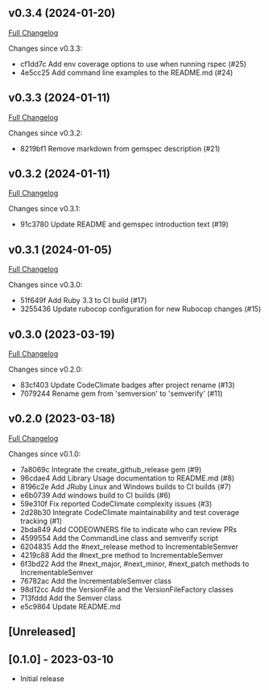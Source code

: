## v0.3.4 (2024-01-20)

[Full Changelog](https://github.com/main-branch/semverify/compare/v0.3.3..v0.3.4)

Changes since v0.3.3:

* cf1dd7c Add env coverage options to use when running rspec (#25)
* 4e5cc25 Add command line examples to the README.md (#24)

## v0.3.3 (2024-01-11)

[Full Changelog](https://github.com/main-branch/semverify/compare/v0.3.2..v0.3.3)

Changes since v0.3.2:

* 8219bf1 Remove markdown from gemspec description (#21)

## v0.3.2 (2024-01-11)

[Full Changelog](https://github.com/main-branch/semverify/compare/v0.3.1..v0.3.2)

Changes since v0.3.1:

* 91c3780 Update README and gemspec introduction text (#19)

## v0.3.1 (2024-01-05)

[Full Changelog](https://github.com/main-branch/semverify/compare/v0.3.0..v0.3.1)

Changes since v0.3.0:

* 51f649f Add Ruby 3.3 to CI build (#17)
* 3255436 Update rubocop configuration for new Rubocop changes (#15)

## v0.3.0 (2023-03-19)

[Full Changelog](https://github.com/main-branch/semverify/compare/v0.2.0..v0.3.0)

Changes since v0.2.0:

* 83cf403 Update CodeClimate badges after project rename (#13)
* 7079244 Rename gem from 'semversion' to 'semverify' (#11)

## v0.2.0 (2023-03-18)

[Full Changelog](https://github.com/main-branch/semverify/compare/v0.1.0..v0.2.0)

Changes since v0.1.0:

* 7a8069c Integrate the create_github_release gem (#9)
* 96cdae4 Add Library Usage documentation to README.md (#8)
* 8196c2e Add JRuby Linux and Windows builds to CI builds (#7)
* e6b0739 Add windows build to CI builds (#6)
* 59e310f Fix reported CodeClimate complexity issues (#3)
* 2d28b30 Integrate CodeClimate maintainability and test coverage tracking (#1)
* 2bda849 Add CODEOWNERS file to indicate who can review PRs
* 4599554 Add the CommandLine class and semverify script
* 6204835 Add the #next_release method to IncrementableSemver
* 4219c88 Add the #next_pre method to IncrementableSemver
* 6f3bd22 Add the #next_major, #next_minor, #next_patch methods to IncrementableSemver
* 76782ac Add the IncrementableSemver class
* 98d12cc Add the VersionFile and the VersionFileFactory classes
* 713fddd Add the Semver class
* e5c9864 Update README.md

## [Unreleased]

## [0.1.0] - 2023-03-10

- Initial release
